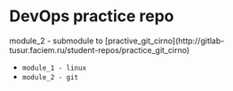 # DevOps practice repo
<p> module_2 - submodule to [practive_git_cirno](http://gitlab-tusur.faciem.ru/student-repos/practice_git_cirno) </p>

- `module_1 - linux`
- `module_2 - git`

